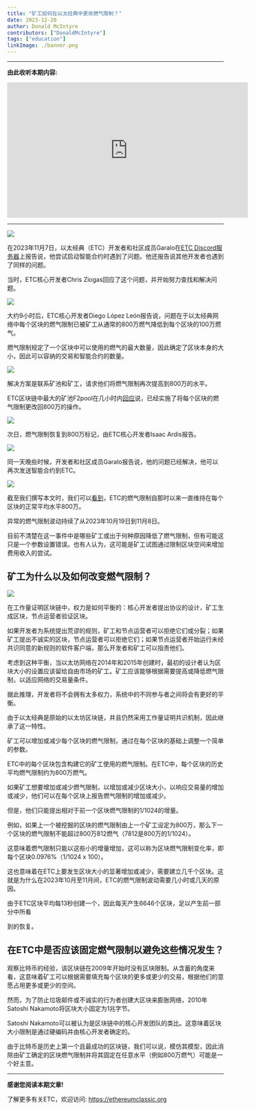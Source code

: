 ```yaml
---
title: "矿工如何在以太经典中更改燃气限制？"
date: 2023-12-20
author: Donald McIntyre
contributors: ["DonaldMcIntyre"]
tags: ["education"]
linkImage: ./banner.png
---
```


---
**由此收听本期内容:**

<iframe width="560" height="315" src="https://www.youtube.com/embed/0iBaEfb54mA?si=Pj6C_nuWylVCg0e4" title="YouTube video player" frameborder="0" allow="accelerometer; autoplay; clipboard-write; encrypted-media; gyroscope; picture-in-picture; web-share" allowfullscreen></iframe>

---

![](./1.png)

在2023年11月7日，以太经典（ETC）开发者和社区成员Garalo在[ETC Discord服务器](https://ethereumclassic.org/discord)上报告说，他尝试启动智能合约时遇到了问题。他还报告说其他开发者也遇到了同样的问题。

当时，ETC核心开发者Chris Ziogas回应了这个问题，并开始努力查找和解决问题。

![](./2.png)

大约9小时后，ETC核心开发者Diego López León报告说，问题在于以太经典网络中每个区块的燃气限制已被矿工从通常的800万燃气降低到每个区块的100万燃气。

燃气限制规定了一个区块中可以使用的燃气的最大数量，因此确定了区块本身的大小，因此可以容纳的交易和智能合约的数量。

![](./3.png)

解决方案是联系矿池和矿工，请求他们将燃气限制再次提高到800万的水平。

ETC区块链中最大的矿池F2pool在几小时内[回应](https://twitter.com/f2pool_official/status/1722142321377206441)说，已经实施了将每个区块的燃气限制更改回800万的操作。

![](./4.png)

次日，燃气限制恢复到800万标记，由ETC核心开发者Isaac Ardis报告。

![](./5.png)

同一天晚些时候，开发者和社区成员Garalo报告说，他的问题已经解决，他可以再次发送智能合约到ETC。

![](./6.png)

截至我们撰写本文时，我们可以[看到](https://etc.blockscout.com/stats)，ETC的燃气限制自那时以来一直维持在每个区块的正常平均水平800万。

异常的燃气限制波动持续了从2023年10月19日到11月8日。

目前不清楚在这一事件中是哪些矿工或出于何种原因降低了燃气限制，但有可能这只是一个参数设置错误。也有人认为，这可能是矿工试图通过限制区块空间来增加费用收入的尝试。

## 矿工为什么以及如何改变燃气限制？

![](./7.png)

在工作量证明区块链中，权力是如何平衡的：核心开发者提出协议的设计，矿工生成区块，节点运营者验证区块。

如果开发者为系统提出荒谬的规则，矿工和节点运营者可以拒绝它们或分裂；如果矿工提出不诚实的区块，节点运营者可以拒绝它们；如果节点运营者开始运行未经共识同意的新规则的软件客户端，那么开发者和矿工可以指责他们。

考虑到这种平衡，当以太坊网络在2014年和2015年创建时，最初的设计者认为区块大小的设置应该留给自由市场的矿工。矿工应该能够根据需要提高或降低燃气限制，以适应网络的交易量条件。

据此推理，开发者将不会拥有太多权力，系统中的不同参与者之间将会有更好的平衡。

由于以太经典是原始的以太坊区块链，并且仍然采用工作量证明共识机制，因此继承了这一特性。

矿工可以增加或减少每个区块的燃气限制，通过在每个区块的基础上调整一个简单的参数。

ETC中的每个区块包含构建它的矿工使用的燃气限制。在ETC中，每个区块的历史平均燃气限制约为800万燃气。

如果矿工想要增加或减少燃气限制，以增加或减少区块大小，以响应交易量的增加或减少，他们可以在每个区块上报告燃气限制的增加或减少。

但是，他们只能提出相对于前一个区块燃气限制的1/1024的增量。

例如，如果上一个被挖掘的区块的燃气限制由上一个矿工设定为800万，那么下一个区块的燃气限制不能超过800万812燃气（7812是800万的1/1024）。

这意味着燃气限制只能以这些小的增量增加，这可以称为区块燃气限制变化率，即每个区块0.0976%（1/1024 x 100）。

这也意味着在ETC上要发生区块大小的显著增加或减少，需要建立几千个区块。这就是为什么在2023年10月至11月间，ETC的燃气限制波动需要几小时或几天的原因。

由于ETC区块平均每13秒创建一个，因此每天产生6646个区块，足以产生前一部分中所看

到的恢复。

## 在ETC中是否应该固定燃气限制以避免这些情况发生？

观察比特币的经验，该区块链在2009年开始时没有区块限制。从含蓄的角度来看，这意味着矿工可以根据需要填充每个区块的更多或更少的交易，根据他们的意愿占用更多或更少的空间。

然而，为了防止垃圾邮件或不诚实的行为者创建大区块来膨胀网络，2010年Satoshi Nakamoto将区块大小固定为1兆字节。

Satoshi Nakamoto可以被认为是区块链中的核心开发团队的类比。这意味着区块大小限制是通过硬编码并由核心开发者确定的。

由于比特币是历史上第一个且最成功的区块链，我们可以说，模仿其模型，因此消除由矿工确定的区块燃气限制并将其固定在任意水平（例如800万燃气）可能是一个好主意。

---

**感谢您阅读本期文章!**

了解更多有关ETC，欢迎访问: https://ethereumclassic.org
